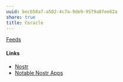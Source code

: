 ```yaml
---
uuid: becb58a7-a502-4c7a-9de9-9579a8fee62a
share: true
title: Coracle
---
```

[Feeds](https://coracle.social/)
#### Links

* [Nostr](../78abfe73-37cb-4f3b-9e08-faad85669fb7)
* [Notable Nostr Apps](../f5a7d558-219b-4d37-9e18-28f749488612)